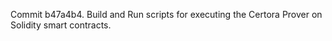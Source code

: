 Commit b47a4b4.                    Build and Run scripts for executing the Certora Prover on Solidity smart contracts.